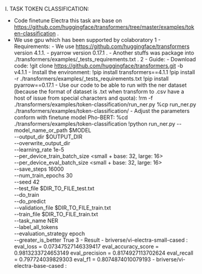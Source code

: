 I. TASK TOKEN CLASSIFICATION:
- Code finetune Electra this task are base on https://github.com/huggingface/transformers/tree/master/examples/token-classification .
- We use gpu which has been supported by colaboratory
  1 - Requirements:
        - We use https://github.com/huggingface/transformers version 4.1.1.
        - pyarrow version 0.17.1 .
        - Another stuffs was package into ./transformers/examples/_tests_requirements.txt .
  2 - Guide:
        - Download code: 
                !git clone https://github.com/huggingface/transformers.git -b v4.1.1
        - Install the environment:
                !pip install transformers==4.1.1
                !pip install -r ./transformers/examples/_tests_requirements.txt
                !pip install pyarrow==0.17.1
        - Use our code to be able to run with the ner dataset (because the format of dataset is .txt when transform to .csv have a host of issue from special characters and            quota):
                !rm -f  ./transformers/examples/token-classification/run_ner.py
                %cp run_ner.py ./transformers/examples/token-classification/
        - Adjust the parameters conform with finetune model Pho-BERT:
                %cd ./transformers/examples/token-classification
                !python run_ner.py --model_name_or_path $MODEL \
                --output_dir $OUTPUT_DIR \
                --overwrite_output_dir \
                --learning_rate 1e-5 \
                --per_device_train_batch_size <small + base: 32, large: 16> \
                --per_device_eval_batch_size <small + base: 32, large: 16> \
                --save_steps 16000 \
                --num_train_epochs 30 \
                --seed 42 \
                --test_file $DIR_TO_FILE_test.txt \
                --do_train \
                --do_predict \
                --validation_file $DIR_TO_FILE_train.txt \
                --train_file $DIR_TO_FILE_train.txt \
                --task_name NER \
                --label_all_tokens \
                --evaluation_strategy epoch \
                --greater_is_better True
  3 - Result
        - briverse/vi-electra-small-cased :
                eval_loss = 0.07347527146339417
                eval_accuracy_score = 0.9813233724653149
                eval_precision = 0.8174927113702624
                eval_recall = 0.797724039829303
                eval_f1 = 0.8074874010079193
        -  briverse/vi-electra-base-cased :
                
